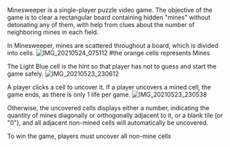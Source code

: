 
Minesweeper is a single-player puzzle video game. The objective of the game is to clear a rectangular board containing hidden "mines" without detonating any of them, with help from clues about the number of neighboring mines in each field.

In Minesweeper, mines are scattered throughout a board, which is divided into cells. 
![IMG_20210524_075112](https://user-images.githubusercontent.com/79623421/119288946-475f1880-bc67-11eb-8187-76cf20bc258e.jpg)
#the orange cells represents Mines

The Light Blue cell is the hint so that player has not to guess and start the game safely.
![IMG_20210523_230612](https://user-images.githubusercontent.com/79623421/119289024-707fa900-bc67-11eb-970d-9346ab6ea9f9.jpg)

A player clicks a cell to uncover it. If a player uncovers a mined cell, the game ends, as there is only 1 life per game.
![IMG_20210523_230538](https://user-images.githubusercontent.com/79623421/119289106-9311c200-bc67-11eb-87c2-c48dcb7a76dc.jpg)

Otherwise, the uncovered cells displays either a number, indicating the quantity of mines diagonally or orthogonally adjacent to it, or a blank tile (or "0"), and all adjacent non-mined cells will automatically be uncovered.

To win the game, players must uncover all non-mine cells
